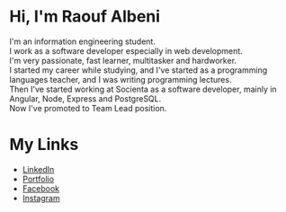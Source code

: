 # Hi, I'm Raouf Albeni
I'm an information engineering student.<br>
I work as a software developer especially in web development.<br>
I'm very passionate, fast learner, multitasker and hardworker.<br>
I started my career while studying, and I've started as a programming languages teacher, and I was writing programming lectures.<br>
Then I've started working at Socienta as a software developer, mainly in Angular, Node, Express and PostgreSQL.<br>
Now I've promoted to Team Lead position. 

# My Links
* [LinkedIn](https://www.linkedin.com/in/albeniraouf/)
* [Portfolio](https://albeniraouf.github.io/Portfolio/)
* [Facebook](https://www.facebook.com/albeniraouf/)
* [Instagram](https://www.instagram.com/albeniraouf/)
